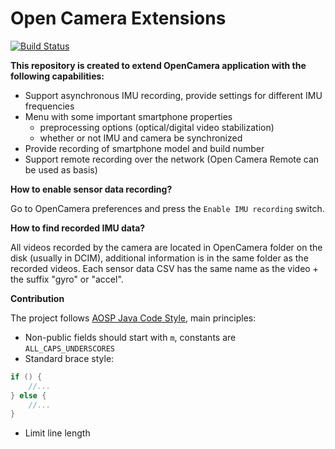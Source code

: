 # Open Camera Extensions
[![Build Status](https://travis-ci.org/azaat/opencamera-extensions.svg?branch=master)](https://travis-ci.org/azaat/opencamera-extensions)

**This repository is created to extend OpenCamera application with the following capabilities:**

- Support asynchronous IMU recording, provide settings for different IMU frequencies
- Menu with some important smartphone properties
  - preprocessing options (optical/digital video stabilization)
  - whether or not IMU and camera be synchronized
- Provide recording of smartphone model and build number
- Support remote recording over the network (Open Camera Remote can be used as basis)

**How to enable sensor data recording?**

Go to OpenCamera preferences and press the ```Enable IMU recording``` switch.

**How to find recorded IMU data?**

All videos recorded by the camera are located in OpenCamera folder on the disk (usually in DCIM), additional information is in the same folder as the recorded videos. Each sensor data CSV has the same name as the video + the suffix "gyro" or "accel".

**Contribution**

The project follows [AOSP Java Code Style](https://source.android.com/setup/contribute/code-style), main principles:

- Non-public fields should start with ```m```, constants are ```ALL_CAPS_UNDERSCORES``` 
- Standard brace style:
```java
if () {
    //...
} else {
    //...
}
```
- Limit line length
